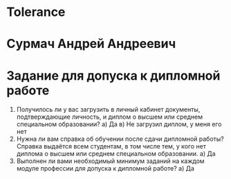 # Tolerance
# Сурмач Андрей Андреевич
# Задание для допуска к дипломной работе
1. Получилось ли у вас загрузить в личный кабинет документы, подтверждающие личность, и диплом о высшем или среднем специальном образовании?
   а) Да
   в) Не загрузил диплом, у меня его нет
2. Нужна ли вам справка об обучении после сдачи дипломной работы? Справка выдаётся всем студентам, в том числе тем, у кого нет диплома о высшем или среднем специальном образовании.
   а) Да
3. Выполнен ли вами необходимый минимум заданий на каждом модуле профессии для допуска к дипломной работе?
   а) Да

